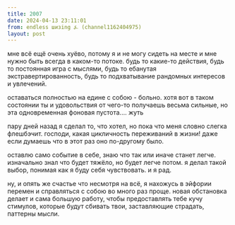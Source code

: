 ```yaml
---
title: 2007
date: 2024-04-13 23:11:01
from: endless шизing ⍼ (channel1162404975)
layout: post
---
```


мне всё ещё очень хуёво, потому я  и не могу сидеть на месте и мне нужно быть всегда в каком-то потоке. будь то какие-то действия, будь то постоянная игра с мыслями, будь то ебанутая экстравертированность, будь то подхватывание рандомных интересов и увлечений. 

оставаться полностью на едине с собою - больно. хотя вот в таком состоянии ты и удовольствия от чего-то получаешь весьма сильные, но эта одновременная фоновая пустота.... жуть

пару дней назад я сделал то, что хотел, но пока что меня словно слегка флешбэчит. господи, какая цикличность переживаний в жизни! даже если думаешь что в этот раз оно по-другому было.

оставлю само событие в себе, знаю что так или иначе станет легче. изначально знал что будет тяжёло, но будет легче потом. я делал такой выбор, понимая как я буду себя чувствовать.
и я рад.

ну, и опять же счастье что несмотря на всё, я нахожусь в эйфории перемен и справляться с собою во много раз проще. новая обстановка делает и сама большую работу, чтобы предоставлять тебе кучу стимулов, которые будут сбивать твои, заставляющие страдать, паттерны мысли.
